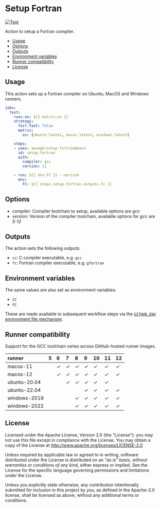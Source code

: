 # Setup Fortran

[![Test](https://github.com/awvwgk/setup-fortran/actions/workflows/test.yml/badge.svg)](https://github.com/awvwgk/setup-fortran/actions/workflows/test.yml)

Action to setup a Fortran compiler.

<!-- START doctoc generated TOC please keep comment here to allow auto update -->
<!-- DON'T EDIT THIS SECTION, INSTEAD RE-RUN doctoc TO UPDATE -->

- [Usage](#usage)
- [Options](#options)
- [Outputs](#outputs)
- [Environment variables](#environment-variables)
- [Runner compatibility](#runner-compatibility)
- [License](#license)

<!-- END doctoc generated TOC please keep comment here to allow auto update -->


## Usage

This action sets up a Fortran compiler on Ubuntu, MacOS and Windows runners.

```yaml
jobs:
  test:
    runs-on: ${{ matrix.os }}
    strategy:
      fail-fast: false
      matrix:
        os: [ubuntu-latest, macos-latest, windows-latest]

    steps:
    - uses: awvwgk/setup-fortran@main
      id: setup-fortran
      with:
        compiler: gcc
        version: 11

    - run: ${{ env.FC }} --version
      env:
        FC: ${{ steps.setup-fortran.outputs.fc }}
```


## Options

- *compiler*: Compiler toolchain to setup, available options are *gcc*
- *version*: Version of the compiler toolchain, available options for *gcc* are *5-12*


## Outputs

The action sets the following outputs:

- `cc`: C compiler executable, e.g. `gcc`
- `fc`: Fortran compiler executable, e.g. `gfortran`


## Environment variables

The same values are also set as environment variables:

- `CC`
- `FC`

These are made available to subsequent workflow steps via the [`GITHUB_ENV` environment file mechanism](https://docs.github.com/en/actions/learn-github-actions/environment-variables#passing-values-between-steps-and-jobs-in-a-workflow).


## Runner compatibility

Support for the GCC toolchain varies across GitHub-hosted runner images.

<!-- compat starts -->
| runner       |   5 | 6       | 7       | 8       | 9       | 10      | 11      | 12      |
|:-------------|----:|:--------|:--------|:--------|:--------|:--------|:--------|:--------|
| macos-11     |  | &check; | &check; | &check; | &check; | &check; | &check; | &check; |
| macos-12     |  | &check; | &check; | &check; | &check; | &check; | &check; | &check; |
| ubuntu-20.04 |  |      | &check; | &check; | &check; | &check; | &check; |      |
| ubuntu-22.04 |  |      |      |      | &check; | &check; | &check; | &check; |
| windows-2019 |  |      |      | &check; | &check; | &check; | &check; | &check; |
| windows-2022 |  |      |      | &check; | &check; | &check; | &check; | &check; |
<!-- compat ends -->


## License

Licensed under the Apache License, Version 2.0 (the “License”);
you may not use this file except in compliance with the License.
You may obtain a copy of the License at
http://www.apache.org/licenses/LICENSE-2.0

Unless required by applicable law or agreed to in writing, software
distributed under the License is distributed on an *“as is” basis*,
*without warranties or conditions of any kind*, either express or implied.
See the License for the specific language governing permissions and
limitations under the License.

Unless you explicitly state otherwise, any contribution intentionally
submitted for inclusion in this project by you, as defined in the
Apache-2.0 license, shall be licensed as above, without any additional
terms or conditions.
